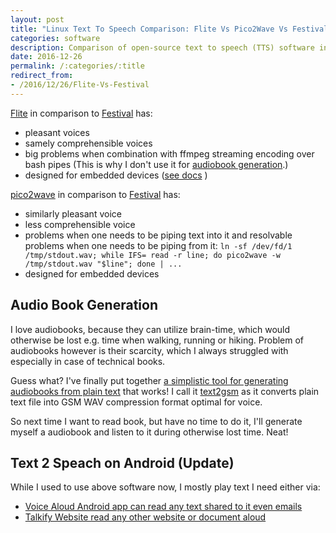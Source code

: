 ```yaml
---
layout: post
title: "Linux Text To Speech Comparison: Flite Vs Pico2Wave Vs Festival"
categories: software
description: Comparison of open-source text to speech (TTS) software in terms of pleasantness, comprehensibility, and modularity.
date: 2016-12-26
permalink: /:categories/:title
redirect_from:
- /2016/12/26/Flite-Vs-Festival
---
```


[Flite](http://www.festvox.org/flite/) in comparison to [Festival](http://www.festvox.org/festival/) has:

- pleasant voices
- samely comprehensible voices
- big problems when combination with ffmpeg streaming encoding over bash pipes (This is why I don't use it for [audiobook generation](#audio-book-generation).)
- designed for embedded devices ([see docs](http://www.festvox.org/flite/) )

[pico2wave](http://manpages.ubuntu.com/manpages/xenial/man1/pico2wave.1.html) in comparison to [Festival](http://www.festvox.org/festival/) has:

- similarly pleasant voice
- less comprehensible voice
- problems when one needs to be piping text into it and resolvable problems when one needs to be piping from it:
```ln -sf /dev/fd/1 /tmp/stdout.wav; while IFS= read -r line; do pico2wave -w /tmp/stdout.wav "$line"; done | ...```
- designed for embedded devices
 

## Audio Book Generation

I love audiobooks, because they can utilize brain-time, which would otherwise be lost e.g. time when walking, running or hiking. Problem of audiobooks however is their scarcity, which I always struggled with especially in case of technical books.

Guess what? I've finally put together [a simplistic tool for generating audiobooks from plain text](https://github.com/vackosar/text2gsm) that works! I call it [text2gsm](https://github.com/vackosar/text2gsm) as it converts plain text file into GSM WAV compression format optimal for voice.

So next time I want to read book, but have no time to do it, I'll generate myself a audiobook and listen to it during otherwise lost time. Neat!


## Text 2 Speach on Android (Update)

While I used to use above software now, I mostly play text I need either via:
- [Voice Aloud Android app can read any text shared to it even emails](https://play.google.com/store/apps/details?id=com.hyperionics.avar&hl=en&gl=US)
- [Talkify Website read any other website or document aloud](https://talkify.net/web-reader-read-any-website-aloud)
